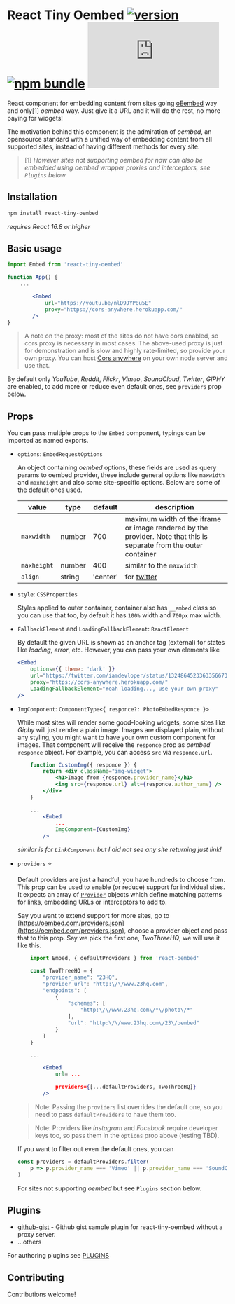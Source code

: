 # React Tiny Oembed [![version](https://img.shields.io/npm/v/react-tiny-oembed.svg)](https://www.npmjs.com/package/react-tiny-oembed) [![npm bundle](https://img.shields.io/bundlephobia/minzip/react-tiny-oembed?label=npm%20bundle)](https://www.npmjs.com/package/react-tiny-oembed) [![gzip size](https://img.badgesize.io/https://github.com/muzam1l/react-tiny-oembed/releases/download/1.1.0/index.js?compression=gzip&label=gzip)](https://github.com/muzam1l/react-tiny-oembed/releases)

React component for embedding content from sites going [oEembed](https://oembed.com/) way and only[1] _oembed_ way. Just give it a URL and it will do the rest, no more paying for widgets!

The motivation behind this component is the admiration of _oembed_, an opensource standard with a unified way of embedding content from all supported sites, instead of having different methods for every site.

> [1] _However sites not supporting _oembed_ for now can also be embedded using _oembed_ wrapper proxies and interceptors, see `Plugins` below_

## Installation

```bash
npm install react-tiny-oembed
```

_requires React 16.8 or higher_

## Basic usage

```jsx
import Embed from 'react-tiny-oembed'

function App() {
    ...

        <Embed
            url="https://youtu.be/nlD9JYP8u5E"
            proxy="https://cors-anywhere.herokuapp.com/"
        />
}
```

> A note on the proxy: most of the sites do not have cors enabled, so cors proxy is necessary in most cases.
> The above-used proxy is just for demonstration and is slow and highly rate-limited, so provide your own proxy. You can host [Cors anywhere](https://github.com/Rob--W/cors-anywhere) on your own node server and use that.

By default only _YouTube_, _Reddit_, _Flickr_, _Vimeo_, _SoundCloud_, _Twitter_, _GIPHY_ are enabled, to add more or reduce even default ones, see `providers` prop below.

## Props

You can pass multiple props to the `Embed` component, typings can be imported as named exports.

-   `options`: `EmbedRequestOptions`

    An object containing _oembed_ options, these fields are used as query params to oembed provider, these include general options like `maxwidth` and `maxheight` and also some site-specific options. Below are some of the default ones used.

    | value       | type   | default  | description                                                                                                        |
    | ----------- | ------ | -------- | -----------------------------------------------------------------------------------------------------              |
    | `maxwidth`  | number | 700      | maximum width of the iframe or image rendered by the provider. Note that this is separate from the outer container |
    | `maxheight` | number | 400      | similar to the `maxwidth`                                                                                          |
    | `align`     | string | 'center' | for [twitter](https://developer.twitter.com/en/docs/twitter-for-websites/timelines/guides/oembed-api)              |

-   `style`: `CSSProperties`

    Styles applied to outer container, container also has `__embed` class so you can use that too, by default it has `100%` width and `700px` max width.

-   `FallbackElement` and `LoadingFallbackElement`: `ReactElement`

    By default the given URL is shown as an anchor tag (external) for states like _loading_, _error_, etc. However, you can pass your own elements like

    ```jsx
    <Embed
        options={{ theme: 'dark' }}
        url="https://twitter.com/iamdevloper/status/1324864523363356673"
        proxy="https://cors-anywhere.herokuapp.com/"
        LoadingFallbackElement="Yeah loading..., use your own proxy"
    />
    ```

-   `ImgComponent`: `ComponentType<{ responce?: PhotoEmbedResponce }>`

    While most sites will render some good-looking widgets, some sites like _Giphy_ will just render a plain image. Images are displayed plain, without any styling, you might want to have your own custom component for images. That component will receive the `responce` prop as _oembed_ `responce` object. For example, you can access `src` via `responce.url`.

    ```jsx
        function CustomImg({ responce }) {
            return <div className="img-widget">
                <h1>Image from {responce.provider_name}</h1>
                <img src={responce.url} alt={responce.author_name} />
            </div>
        }

        ...
            <Embed
                ...
                ImgComponent={CustomImg}
            />
    ```

    _similar is for `LinkComponent` but I did not see any site returning just link!_

-   `providers` ⭐

    Default providers are just a handful, you have hundreds to choose from. This prop can be used to enable (or reduce) support for individual sites. It expects an array of [`Provider`](https://oembed.com/providers.json) objects which define matching patterns for links, embedding URLs or interceptors to add to.

    Say you want to extend support for more sites, go to [https://oembed.com/providers.json](https://oembed.com/providers.json), choose a provider object and pass that to this prop. Say we pick the first one, _TwoThreeHQ_, we will use it like this.

    ```jsx
        import Embed, { defaultProviders } from 'react-oembed'

        const TwoThreeHQ = {
            "provider_name": "23HQ",
            "provider_url": "http:\/\/www.23hq.com",
            "endpoints": [
                {
                    "schemes": [
                        "http:\/\/www.23hq.com\/*\/photo\/*"
                    ],
                    "url": "http:\/\/www.23hq.com\/23\/oembed"
                }
            ]
        }

        ...

            <Embed
                url= ...

                providers={[...defaultProviders, TwoThreeHQ]}
            />
    ```

    > Note: Passing the `providers` list overrides the default one, so you need to pass `defaultProviders` to have them too.

    > Note:  Providers like _Instagram_ and _Facebook_ require developer keys too, so pass them in the `options` prop above (testing TBD).

    If you want to filter out even the default ones, you can

    ```js
    const providers = defaultProviders.filter(
        p => p.provider_name === 'Vimeo' || p.provider_name === 'SoundCloud'
    )
    ```

    For sites not supporting _oembed_ but see `Plugins` section below.

## Plugins

-   [github-gist](https://github.com/muzam1l/oembed-github-gist) - Github gist sample plugin for react-tiny-oembed without a proxy server.
-   ...others

For authoring plugins see [PLUGINS](./PLUGINS.md)

## Contributing

Contributions welcome!
